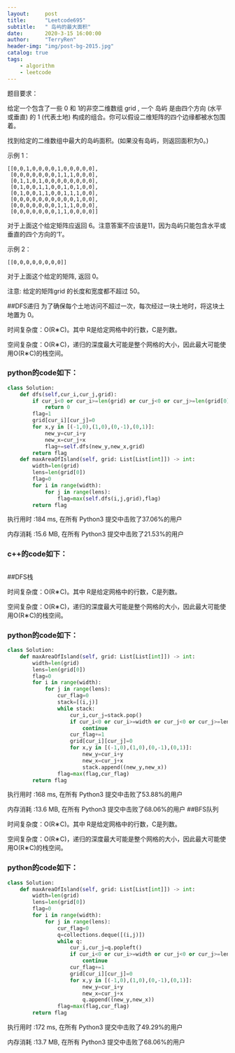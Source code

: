 ```yaml
---
layout:     post
title:      "Leetcode695"
subtitle:   " 岛屿的最大面积"
date:       2020-3-15 16:00:00
author:     "TerryRen"
header-img: "img/post-bg-2015.jpg"
catalog: true
tags:
    - algorithm
    - leetcode
---
```

题目要求：

给定一个包含了一些 0 和 1的非空二维数组 grid , 一个 岛屿 是由四个方向 (水平或垂直) 的 1 (代表土地) 构成的组合。你可以假设二维矩阵的四个边缘都被水包围着。

找到给定的二维数组中最大的岛屿面积。(如果没有岛屿，则返回面积为0。)



示例 1：
```
[[0,0,1,0,0,0,0,1,0,0,0,0,0],
 [0,0,0,0,0,0,0,1,1,1,0,0,0],
 [0,1,1,0,1,0,0,0,0,0,0,0,0],
 [0,1,0,0,1,1,0,0,1,0,1,0,0],
 [0,1,0,0,1,1,0,0,1,1,1,0,0],
 [0,0,0,0,0,0,0,0,0,0,1,0,0],
 [0,0,0,0,0,0,0,1,1,1,0,0,0],
 [0,0,0,0,0,0,0,1,1,0,0,0,0]]

```
对于上面这个给定矩阵应返回 6。注意答案不应该是11，因为岛屿只能包含水平或垂直的四个方向的‘1’。

示例 2：
```
[[0,0,0,0,0,0,0,0]]
```
对于上面这个给定的矩阵, 返回 0。

注意: 给定的矩阵grid 的长度和宽度都不超过 50。

##DFS递归
为了确保每个土地访问不超过一次，每次经过一块土地时，将这块土地置为 0。

时间复杂度：O(R∗C)。其中 R是给定网格中的行数，C是列数。

空间复杂度：O(R∗C)，递归的深度最大可能是整个网格的大小，因此最大可能使用O(R∗C)的栈空间。


### python的code如下：


```python
class Solution:
    def dfs(self,cur_i,cur_j,grid):
        if cur_i<0 or cur_i>=len(grid) or cur_j<0 or cur_j>=len(grid[0]) or grid[cur_i][cur_j]==0:
            return 0                   
        flag=1
        grid[cur_i][cur_j]=0      
        for x,y in [(-1,0),(1,0),(0,-1),(0,1)]:
            new_y=cur_i+y
            new_x=cur_j+x
            flag+=self.dfs(new_y,new_x,grid)
        return flag
    def maxAreaOfIsland(self, grid: List[List[int]]) -> int:
        width=len(grid)
        lens=len(grid[0])
        flag=0
        for i in range(width):
            for j in range(lens):
                flag=max(self.dfs(i,j,grid),flag)              
        return flag

```
执行用时 :184 ms, 在所有 Python3 提交中击败了37.06%的用户

内存消耗 :15.6 MB, 在所有 Python3 提交中击败了21.53%的用户
### c++的code如下：

```c

```
##DFS栈

时间复杂度：O(R∗C)。其中 R是给定网格中的行数，C是列数。

空间复杂度：O(R∗C)，递归的深度最大可能是整个网格的大小，因此最大可能使用O(R∗C)的栈空间。
### python的code如下：


```python
class Solution:
    def maxAreaOfIsland(self, grid: List[List[int]]) -> int:
        width=len(grid)
        lens=len(grid[0])
        flag=0
        for i in range(width):
            for j in range(lens):
                cur_flag=0
                stack=[(i,j)]
                while stack:
                    cur_i,cur_j=stack.pop()             
                    if cur_i<0 or cur_i>=width or cur_j<0 or cur_j>=lens or grid[cur_i][cur_j]==0:
                        continue                
                    cur_flag+=1
                    grid[cur_i][cur_j]=0      
                    for x,y in [(-1,0),(1,0),(0,-1),(0,1)]:
                        new_y=cur_i+y
                        new_x=cur_j+x
                        stack.append((new_y,new_x))
                flag=max(flag,cur_flag)
        return flag    
```
执行用时 :168 ms, 在所有 Python3 提交中击败了53.88%的用户

内存消耗 :13.6 MB, 在所有 Python3 提交中击败了68.06%的用户
##BFS队列

时间复杂度：O(R∗C)。其中 R是给定网格中的行数，C是列数。

空间复杂度：O(R∗C)，递归的深度最大可能是整个网格的大小，因此最大可能使用O(R∗C)的栈空间。
### python的code如下：


```python
class Solution:
    def maxAreaOfIsland(self, grid: List[List[int]]) -> int:
        width=len(grid)
        lens=len(grid[0])
        flag=0
        for i in range(width):
            for j in range(lens):
                cur_flag=0
                q=collections.deque([(i,j)])
                while q:
                    cur_i,cur_j=q.popleft()             
                    if cur_i<0 or cur_i>=width or cur_j<0 or cur_j>=lens or grid[cur_i][cur_j]==0:
                        continue                
                    cur_flag+=1
                    grid[cur_i][cur_j]=0      
                    for x,y in [(-1,0),(1,0),(0,-1),(0,1)]:
                        new_y=cur_i+y
                        new_x=cur_j+x
                        q.append((new_y,new_x))
                flag=max(flag,cur_flag)
        return flag    
```

执行用时 :172 ms, 在所有 Python3 提交中击败了49.29%的用户

内存消耗 :13.7 MB, 在所有 Python3 提交中击败了68.06%的用户